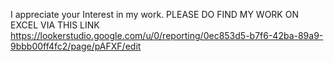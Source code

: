 I appreciate your Interest in my work. PLEASE DO FIND MY WORK ON EXCEL VIA THIS LINK
https://lookerstudio.google.com/u/0/reporting/0ec853d5-b7f6-42ba-89a9-9bbb00ff4fc2/page/pAFXF/edit
